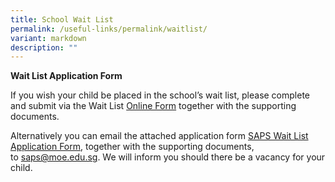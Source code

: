 ```yaml
---
title: School Wait List
permalink: /useful-links/permalink/waitlist/
variant: markdown
description: ""
---
```

**Wait List Application Form**

If you wish your child be placed in the school’s wait list, please complete and submit via the Wait List [Online Form](https://go.gov.sg/sapswaitlistform) together with the supporting documents. 

Alternatively you can email the attached application form [SAPS Wait List Application Form](/files/saps%20wait%20list%20application%20form.pdf), together with the supporting documents, to [saps@moe.edu.sg](mailto:saps@moe.edu.sg). We will inform you should there be a vacancy for your child.